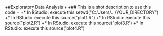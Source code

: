 +#Exploratory Data Analysis
+
+## This is a shot description to use this code
+
+* In RStudio: execute this setwd("C:/Users/.../YOUR_DIRECTORY")
+* In RStudio: execute this source("plot1.R")
+* In RStudio: execute this source("plot2.R")
+* In RStudio: execute this source("plot3.R")
+* In RStudio: execute this source("plot4.R")
